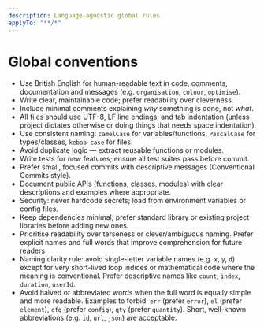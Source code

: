 ```yaml
---
description: Language-agnostic global rules
applyTo: "**/*"
---
```

# Global conventions
- Use British English for human-readable text in code, comments, documentation and messages (e.g. `organisation`, `colour`, `optimise`).
- Write clear, maintainable code; prefer readability over cleverness.
- Include minimal comments explaining *why* something is done, not *what*.
- All files should use UTF-8, LF line endings, and tab indentation (unless project dictates otherwise or doing things that needs space indentation).
- Use consistent naming: `camelCase` for variables/functions, `PascalCase` for types/classes, `kebab-case` for files.
- Avoid duplicate logic — extract reusable functions or modules.
- Write tests for new features; ensure all test suites pass before commit.
- Prefer small, focused commits with descriptive messages (Conventional Commits style).
- Document public APIs (functions, classes, modules) with clear descriptions and examples where appropriate.
- Security: never hardcode secrets; load from environment variables or config files.
- Keep dependencies minimal; prefer standard library or existing project libraries before adding new ones.
- Prioritise readability over terseness or clever/ambiguous naming. Prefer explicit names and full words that improve comprehension for future readers.
- Naming clarity rule: avoid single-letter variable names (e.g. `x`, `y`, `d`) except for very short-lived loop indices or mathematical code where the meaning is conventional. Prefer descriptive names like `count`, `index`, `duration`, `userId`.
- Avoid halved or abbreviated words when the full word is equally simple and more readable. Examples to forbid: `err` (prefer `error`), `el` (prefer `element`), `cfg` (prefer `config`), `qty` (prefer `quantity`). Short, well-known abbreviations (e.g. `id`, `url`, `json`) are acceptable.
